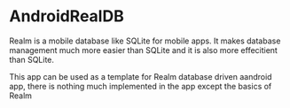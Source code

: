 # AndroidRealDB
Realm is a mobile database like SQLite for mobile apps. It makes database management much more easier than SQLite and it is also more effecitient than SQLite.

This app can be used as a template for Realm database driven aandroid app, there is nothing much implemented in the app except the basics of Realm
